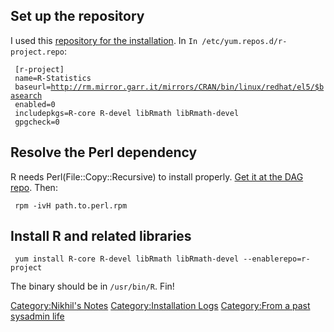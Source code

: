 Set up the repository
---------------------

I used this [repository for the
installation](http://rm.mirror.garr.it/mirrors/CRAN/bin/linux/redhat/el5/i386/).
In `In /etc/yum.repos.d/r-project.repo`:

` [r-project]`  
` name=R-Statistics`  
` baseurl=`[`http://rm.mirror.garr.it/mirrors/CRAN/bin/linux/redhat/el5/$basearch`](http://rm.mirror.garr.it/mirrors/CRAN/bin/linux/redhat/el5/$basearch)  
` enabled=0`  
` includepkgs=R-core R-devel libRmath libRmath-devel`  
` gpgcheck=0`

Resolve the Perl dependency
---------------------------

R needs Perl(File::Copy::Recursive) to install properly. [Get it at the
DAG repo](http://dag.wieers.com/rpm/packages/perl-File-Copy-Recursive/).
Then:

` rpm -ivH path.to.perl.rpm`

Install R and related libraries
-------------------------------

` yum install R-core R-devel libRmath libRmath-devel --enablerepo=r-project`

The binary should be in `/usr/bin/R`. Fin!

[Category:Nikhil's Notes](Category:Nikhil's_Notes "wikilink")
[Category:Installation Logs](Category:Installation_Logs "wikilink")
[Category:From a past sysadmin
life](Category:From_a_past_sysadmin_life "wikilink")
